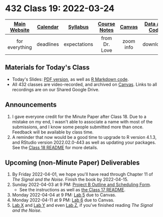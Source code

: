 # 432 Class 19: 2022-03-24

[Main Website](https://thomaselove.github.io/432/) | [Calendar](https://thomaselove.github.io/432/calendar.html) | [Syllabus](https://thomaselove.github.io/432-2022-syllabus/) | [Course Notes](https://thomaselove.github.io/432-notes/) | [Canvas](https://canvas.case.edu) | [Data and Code](https://github.com/THOMASELOVE/432-data) | [Sources](https://github.com/THOMASELOVE/432-2022/tree/main/references) | [Contact Us](https://thomaselove.github.io/432/contact.html)
:-----------: | :--------------: | :----------: | :---------: | :-------------: | :-----------: | :------------: | :-------------:
for everything | deadlines | expectations | from Dr. Love | zoom info | downloads | read/watch | need help?

## Materials for Today's Class

- Today's Slides: [PDF version](https://github.com/THOMASELOVE/432-2022/blob/main/classes/class19/432_2022_slides19.pdf), as well as [R Markdown code](https://github.com/THOMASELOVE/432-2022/blob/main/classes/class19/432_2022_slides19.Rmd). 
- All 432 classes are video-recorded, and archived on [Canvas](https://canvas.case.edu). Links to all recordings are on our Shared Google Drive.

## Announcements

1. I gave everyone credit for the Minute Paper after Class 18. Due to a mistake on my end, I wasn't able to associate a name with most of the submissions, and I know some people submitted more than once. Feedback will be available by class time.
2. A reminder that now would be a good time to upgrade to R version 4.1.3, and RStudio version 2022.02.0-443 as well as updating your packages. See the [Class 18 README](https://github.com/THOMASELOVE/432-2022/blob/main/classes/class18/README.md) for more details.

## Upcoming (non-Minute Paper) Deliverables

1. By Friday 2022-04-01, we hope you'll have read through Chapter 11 of *The Signal and the Noise*. Finish the book by 2022-04-15.
2. Sunday 2022-04-03 at 9 PM: [Project B Outline and Scheduling Form](https://bit.ly/432-2022-projectB-register). 
    - See the instructions as well as [the Class 17 README](https://github.com/THOMASELOVE/432-2022/tree/main/classes/class17).
3. Monday 2022-04-04 at 9 PM: [Lab 5](https://github.com/THOMASELOVE/432-2022/tree/main/labs/lab05) due to Canvas.
4. Monday 2022-04-11 at 9 PM: [Lab 6](https://github.com/THOMASELOVE/432-2022/tree/main/labs/lab06) due to Canvas.
5. [Lab X](https://github.com/THOMASELOVE/432-2022/tree/main/labs/labX) and [Lab Y](https://github.com/THOMASELOVE/432-2022/tree/main/labs/labY) and even [Lab Z](https://github.com/THOMASELOVE/432-2022/tree/main/labs/labX), if you've finished reading *The Signal and the Noise*.

